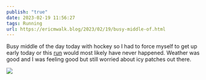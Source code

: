```yaml
---
publish: "true"
date: 2023-02-19 11:56:27
tags: Running
url: https://ericmwalk.blog/2023/02/19/busy-middle-of.html
---
```


Busy middle of the day today with hockey so I had to force myself to get up early today or this [run](http://www.strava.com/activities/8587577942) would most likely have never happened. Weather was good and I was feeling good but still worried about icy patches out there.



![](https://ericmwalk.blog/uploads/2023/4a857839e0.jpg)